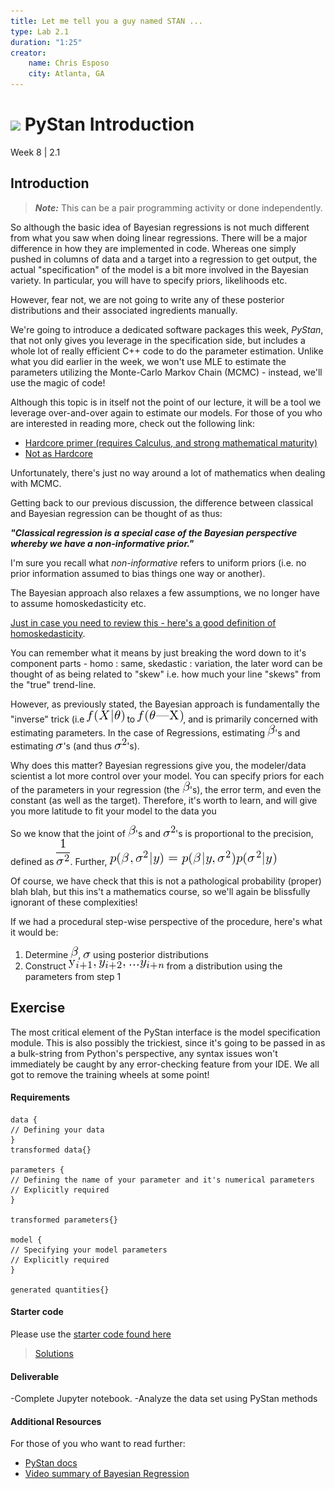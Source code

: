 ```yaml
---
title: Let me tell you a guy named STAN ...
type: Lab 2.1
duration: "1:25"
creator:
    name: Chris Esposo
    city: Atlanta, GA
---
```


# ![](https://ga-dash.s3.amazonaws.com/production/assets/logo-9f88ae6c9c3871690e33280fcf557f33.png) PyStan Introduction
Week 8 | 2.1

## Introduction

> ***Note:*** This can be a pair programming activity or done independently.

So although the basic idea of Bayesian regressions is not much different from what you saw when doing linear regressions. There will be a major difference in how they are implemented in code. Whereas one simply pushed in columns of data and a target into a regression to get output, the actual "specification" of the model is a bit more involved in the Bayesian variety. In particular, you will have to specify priors, likelihoods etc.

However, fear not, we are not going to write any of these posterior distributions and their associated ingredients manually. 

We're going to introduce a dedicated software packages this week, *PyStan*, that not only gives you leverage in the specification side, but includes a whole lot of really efficient C++ code to do the parameter estimation. Unlike what you did earlier in the week, we won't use MLE to estimate the parameters utilizing the Monte-Carlo Markov Chain (MCMC) - instead, we'll use the magic of code!

Although this topic is in itself not the point of our lecture, it will be a tool we leverage over-and-over again to estimate our models. For those of you who are interested in reading more, check out the following link:

- [Hardcore primer (requires Calculus, and strong mathematical maturity)](http://www4.stat.ncsu.edu/~sghosh/TEACHING/st790/lectures/GillMCMC.pdf)
- [Not as Hardcore](http://statwww.epfl.ch/teaching/3eCycleRomand/printemps-2005/EG.lectures.villars05.pdf)

Unfortunately, there's just no way around a lot of mathematics when dealing with MCMC.

Getting back to our previous discussion, the difference between classical and Bayesian regression can be thought of as thus:

***"Classical regression is a special case of the Bayesian perspective whereby we have a non-informative prior."***

I'm sure you recall what *non-informative* refers to uniform priors (i.e. no prior information assumed to bias things one way or another).

The Bayesian approach also relaxes a few assumptions, we no longer have to assume homoskedasticity etc.

[Just in case you need to review this - here's a good definition of homoskedasticity](https://www.youtube.com/watch?v=zRklTsY9w9c).

You can remember what it means by just breaking the word down to it's component parts - homo : same, skedastic : variation, the later word can be thought of as being related to "skew" i.e. how much your line "skews" from the "true" trend-line.

However, as previously stated, the Bayesian approach is fundamentally the "inverse" trick (i.e ![](fx_theta.png) to ![](ftheta_x.png), and is primarily concerned with estimating parameters. In the case of Regressions, estimating ![](beta.png)'s and estimating ![](sigma.png)'s (and thus ![](sigma_squared.png)'s).

Why does this matter? Bayesian regressions give you, the modeler/data scientist a lot more control over your model. You can specify priors for each of the parameters in your regression (the ![](beta.png)'s), the error term, and even the constant (as well as the target). Therefore, it's worth to learn, and will give you more latitude to fit your model to the data you

So we know that the joint of ![](beta.png)'s and ![](sigma_squared.png)'s is proportional to the precision, defined as ![](inverse_sigma_sq.png). Further, ![](p_function.png)

Of course, we have check that this is not a pathological probability (proper) blah blah, but this ins't a mathematics course, so we'll again be blissfully ignorant of these complexities!

If we had a procedural step-wise perspective of the procedure, here's what it would be:

1. Determine ![](beta.png), ![](sigma.png) using posterior distributions
2. Construct ![](y_series.png) from a distribution using the parameters from step 1

## Exercise

The most critical element of the PyStan interface is the model specification module. This is also possibly the trickiest, since it's going to be passed in as a bulk-string from Python's perspective, any syntax issues won't immediately be caught by any error-checking feature from your IDE. We all got to remove the training wheels at some point!

#### Requirements

```
data {
// Defining your data
}
transformed data{}

parameters {
// Defining the name of your parameter and it's numerical parameters
// Explicitly required
}

transformed parameters{}

model {
// Specifying your model parameters
// Explicitly required
}

generated quantities{}
```

#### Starter code

Please use the [starter code found here](./code/w8-2.1-starter.ipynb)

> [Solutions](./code/w8-2.1-solutions.ipynb)


#### Deliverable

-Complete Jupyter notebook.
-Analyze the data set using PyStan methods

#### Additional Resources

For those of you who want to read further:

- [PyStan docs](https://pystan.readthedocs.io/en/latest/)
- [Video summary of Bayesian Regression](https://www.youtube.com/watch?v=dtkGq9tdYcI)
